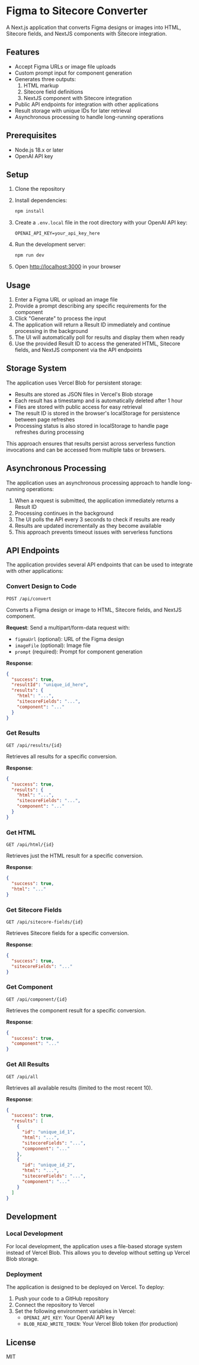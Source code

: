 # Figma to Sitecore Converter

A Next.js application that converts Figma designs or images into HTML, Sitecore fields, and NextJS components with Sitecore integration.

## Features

- Accept Figma URLs or image file uploads
- Custom prompt input for component generation
- Generates three outputs:
  1. HTML markup
  2. Sitecore field definitions
  3. NextJS component with Sitecore integration
- Public API endpoints for integration with other applications
- Result storage with unique IDs for later retrieval
- Asynchronous processing to handle long-running operations

## Prerequisites

- Node.js 18.x or later
- OpenAI API key

## Setup

1. Clone the repository
2. Install dependencies:
   ```bash
   npm install
   ```

3. Create a `.env.local` file in the root directory with your OpenAI API key:
   ```
   OPENAI_API_KEY=your_api_key_here
   ```

4. Run the development server:
   ```bash
   npm run dev
   ```

5. Open [http://localhost:3000](http://localhost:3000) in your browser

## Usage

1. Enter a Figma URL or upload an image file
2. Provide a prompt describing any specific requirements for the component
3. Click "Generate" to process the input
4. The application will return a Result ID immediately and continue processing in the background
5. The UI will automatically poll for results and display them when ready
6. Use the provided Result ID to access the generated HTML, Sitecore fields, and NextJS component via the API endpoints

## Storage System

The application uses Vercel Blob for persistent storage:

- Results are stored as JSON files in Vercel's Blob storage
- Each result has a timestamp and is automatically deleted after 1 hour
- Files are stored with public access for easy retrieval
- The result ID is stored in the browser's localStorage for persistence between page refreshes
- Processing status is also stored in localStorage to handle page refreshes during processing

This approach ensures that results persist across serverless function invocations and can be accessed from multiple tabs or browsers.

## Asynchronous Processing

The application uses an asynchronous processing approach to handle long-running operations:

1. When a request is submitted, the application immediately returns a Result ID
2. Processing continues in the background
3. The UI polls the API every 3 seconds to check if results are ready
4. Results are updated incrementally as they become available
5. This approach prevents timeout issues with serverless functions

## API Endpoints

The application provides several API endpoints that can be used to integrate with other applications:

### Convert Design to Code

```
POST /api/convert
```

Converts a Figma design or image to HTML, Sitecore fields, and NextJS component.

**Request**: Send a multipart/form-data request with:
- `figmaUrl` (optional): URL of the Figma design
- `imageFile` (optional): Image file
- `prompt` (required): Prompt for component generation

**Response**:
```json
{
  "success": true,
  "resultId": "unique_id_here",
  "results": {
    "html": "...",
    "sitecoreFields": "...",
    "component": "..."
  }
}
```

### Get Results

```
GET /api/results/{id}
```

Retrieves all results for a specific conversion.

**Response**:
```json
{
  "success": true,
  "results": {
    "html": "...",
    "sitecoreFields": "...",
    "component": "..."
  }
}
```

### Get HTML

```
GET /api/html/{id}
```

Retrieves just the HTML result for a specific conversion.

**Response**:
```json
{
  "success": true,
  "html": "..."
}
```

### Get Sitecore Fields

```
GET /api/sitecore-fields/{id}
```

Retrieves Sitecore fields for a specific conversion.

**Response**:
```json
{
  "success": true,
  "sitecoreFields": "..."
}
```

### Get Component

```
GET /api/component/{id}
```

Retrieves the component result for a specific conversion.

**Response**:
```json
{
  "success": true,
  "component": "..."
}
```

### Get All Results

```
GET /api/all
```

Retrieves all available results (limited to the most recent 10).

**Response**:
```json
{
  "success": true,
  "results": [
    {
      "id": "unique_id_1",
      "html": "...",
      "sitecoreFields": "...",
      "component": "..."
    },
    {
      "id": "unique_id_2",
      "html": "...",
      "sitecoreFields": "...",
      "component": "..."
    }
  ]
}
```

## Development

### Local Development

For local development, the application uses a file-based storage system instead of Vercel Blob. This allows you to develop without setting up Vercel Blob storage.

### Deployment

The application is designed to be deployed on Vercel. To deploy:

1. Push your code to a GitHub repository
2. Connect the repository to Vercel
3. Set the following environment variables in Vercel:
   - `OPENAI_API_KEY`: Your OpenAI API key
   - `BLOB_READ_WRITE_TOKEN`: Your Vercel Blob token (for production)

## License

MIT 